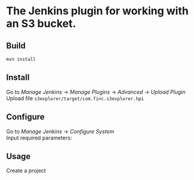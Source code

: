 # The Jenkins plugin for working with an S3 bucket.

## Build
```
mvn install
```

## Install
Go to _Manage Jenkins_ -> _Manage Plugins_ -> _Advanced_ -> _Upload Plugin_  
Upload file `s3explorer/target/com.finc.s3explorer.hpi`

## Configure
Go to _Manage Jenkins_ -> _Configure System_  
Input required parameters:

## Usage
Create a project
